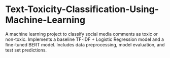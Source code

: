 # Text-Toxicity-Classification-Using-Machine-Learning
A machine learning project to classify social media comments as toxic or non-toxic. Implements a baseline TF-IDF + Logistic Regression model and a fine-tuned BERT model. Includes data preprocessing, model evaluation, and test set predictions.

